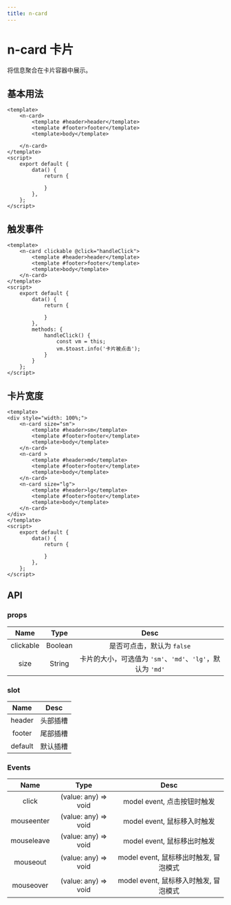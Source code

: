 ```yaml
---
title: n-card
---
```

# n-card 卡片
将信息聚合在卡片容器中展示。
## 基本用法
```vue live
<template>
    <n-card>
        <template #header>header</template>
        <template #footer>footer</template>
        <template>body</template>

    </n-card>
</template>
<script>
    export default {
        data() {
            return {
               
            }
        },
    };
</script>
```

## 触发事件
```vue live
<template>
    <n-card clickable @click="handleClick">
        <template #header>header</template>
        <template #footer>footer</template>
        <template>body</template>
    </n-card>
</template>
<script>
    export default {
        data() {
            return {
               
            }
        },
        methods: {
            handleClick() {
                const vm = this;
                vm.$toast.info('卡片被点击');
            }
        }
    };
</script>
```
## 卡片宽度
```vue live
<template>
<div style="width: 100%;">
    <n-card size="sm">
        <template #header>sm</template>
        <template #footer>footer</template>
        <template>body</template>
    </n-card>
    <n-card >
        <template #header>md</template>
        <template #footer>footer</template>
        <template>body</template>
    </n-card>
    <n-card size="lg">
        <template #header>lg</template>
        <template #footer>footer</template>
        <template>body</template>
    </n-card>
</div>
</template>
<script>
    export default {
        data() {
            return {
               
            }
        },
    };
</script>
```
## API
### props
|Name|Type|Desc|
|:-:|:-:|:-:|
|clickable|Boolean|是否可点击，默认为 `false`|
|size|String|卡片的大小，可选值为 `'sm'`、`'md'`、`'lg'`，默认为 `'md'`|
### slot
|Name|Desc|
|:-:|:-:|
|header|头部插槽|
|footer|尾部插槽|
|default|默认插槽|

### Events
|Name|Type|Desc|
|:-:|:-:|:-:|
|click|(value: any) => void|model event, 点击按钮时触发|
|mouseenter|(value: any) => void|model event, 鼠标移入时触发|
|mouseleave|(value: any) => void|model event, 鼠标移出时触发|
|mouseout|(value: any) => void|model event, 鼠标移出时触发, 冒泡模式|
|mouseover|(value: any) => void|model event, 鼠标移入时触发, 冒泡模式|
